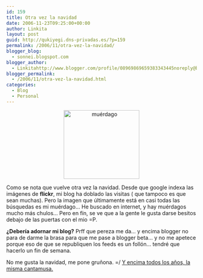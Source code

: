```yaml
---
id: 159
title: Otra vez la navidad
date: 2006-11-23T09:25:00+00:00
author: Linkita
layout: post
guid: http://qukiyegi.dns-privadas.es/?p=159
permalink: /2006/11/otra-vez-la-navidad/
blogger_blog:
  - sonnei.blogspot.com
blogger_author:
  - Linkitahttp://www.blogger.com/profile/08969869659383343445noreply@blogger.com
blogger_permalink:
  - /2006/11/otra-vez-la-navidad.html
categories:
  - Blog
  - Personal
---
```

<p align="center">
  <a href="http://www.flickr.com/photos/linkita/304098494/"><img alt="muérdago" src="http://static.flickr.com/105/304098494_e256b97bbb_m.jpg" border="0" height="182" width="200" /></a>
</p>

Como se nota que vuelve otra vez la navidad. Desde que google indexa las imágenes de **flickr**, mi blog ha doblado las visitas ( que tampoco es que sean muchas). Pero la imagen que últimamente está en casi todas las búsquedas es mi muérdago&#8230; He buscado en internet, y hay muérdagos mucho más chulos&#8230; Pero en fín, se ve que a la gente le gusta darse besitos debajo de las puertas con el mio =P.

**¿Debería adornar mi blog?** Prff que pereza me da&#8230; y encima blogger no para de darme la brasa para que me pase a blogger beta&#8230; y no me apetece porque eso de que se republiquen los feeds es un follón&#8230; tendré que hacerlo un fin de semana.

No me gusta la navidad, me pone gruñona. =/ [Y encima todos los años, la misma cantamusa.](http://sonnei.blogspot.com/2005/12/navidad.html)